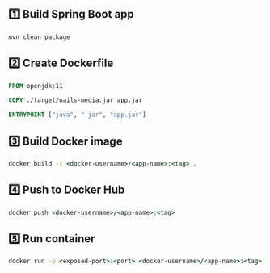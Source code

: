 ## 1️⃣ Build Spring Boot app

```cmd
mvn clean package
```

## 2️⃣ Create Dockerfile

```dockerfile
FROM openjdk:11

COPY ./target/nails-media.jar app.jar

ENTRYPOINT ["java", "-jar", "app.jar"]
```

## 3️⃣ Build Docker image

```cmd
docker build -t <docker-username>/<app-name>:<tag> .
```

## 4️⃣ Push to Docker Hub

```cmd
docker push <docker-username>/<app-name>:<tag>
```

## 5️⃣ Run container

```cmd
docker run -p <exposed-port>:<port> <docker-username>/<app-name>:<tag>
```
